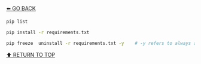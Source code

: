 [⬅️ GO BACK](https://github.com/monsterchick/Commands)

```bash
pip list

pip install -r requirements.txt

pip freeze  uninstall -r requirements.txt -y	# -y refers to always agree
```

[⬆️ RETURN TO TOP](#top)

